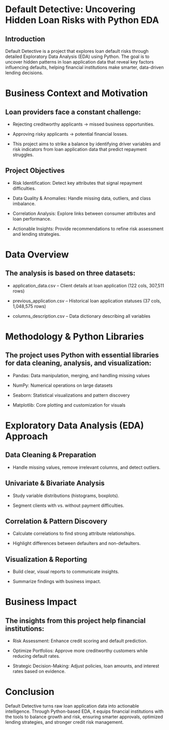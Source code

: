 
# Default Detective: Uncovering Hidden Loan Risks with Python EDA
## Introduction

Default Detective is a project that explores loan default risks through detailed Exploratory Data Analysis (EDA) using Python. The goal is to uncover hidden patterns in loan application data that reveal key factors influencing defaults, helping financial institutions make smarter, data-driven lending decisions.

# Business Context and Motivation

## Loan providers face a constant challenge:

- Rejecting creditworthy applicants → missed business opportunities.

- Approving risky applicants → potential financial losses.

- This project aims to strike a balance by identifying driver variables and risk indicators from loan application data that predict repayment struggles.

## Project Objectives

- Risk Identification: Detect key attributes that signal repayment difficulties.

- Data Quality & Anomalies: Handle missing data, outliers, and class imbalance.

- Correlation Analysis: Explore links between consumer attributes and loan performance.

- Actionable Insights: Provide recommendations to refine risk assessment and lending strategies.

# Data Overview

## The analysis is based on three datasets:

- application_data.csv – Client details at loan application (122 cols, 307,511 rows)

- previous_application.csv – Historical loan application statuses (37 cols, 1,048,575 rows)

- columns_description.csv – Data dictionary describing all variables

# Methodology & Python Libraries

## The project uses Python with essential libraries for data cleaning, analysis, and visualization:

- Pandas: Data manipulation, merging, and handling missing values

- NumPy: Numerical operations on large datasets

- Seaborn: Statistical visualizations and pattern discovery

- Matplotlib: Core plotting and customization for visuals

# Exploratory Data Analysis (EDA) Approach

## Data Cleaning & Preparation

- Handle missing values, remove irrelevant columns, and detect outliers.

## Univariate & Bivariate Analysis

- Study variable distributions (histograms, boxplots).

- Segment clients with vs. without payment difficulties.

## Correlation & Pattern Discovery

- Calculate correlations to find strong attribute relationships.

- Highlight differences between defaulters and non-defaulters.

## Visualization & Reporting

- Build clear, visual reports to communicate insights.

- Summarize findings with business impact.

# Business Impact

## The insights from this project help financial institutions:

- Risk Assessment: Enhance credit scoring and default prediction.

- Optimize Portfolios: Approve more creditworthy customers while reducing default rates.

- Strategic Decision-Making: Adjust policies, loan amounts, and interest rates based on evidence.

 # Conclusion

Default Detective turns raw loan application data into actionable intelligence. Through Python-based EDA, it equips financial institutions with the tools to balance growth and risk, ensuring smarter approvals, optimized lending strategies, and stronger credit risk management.
